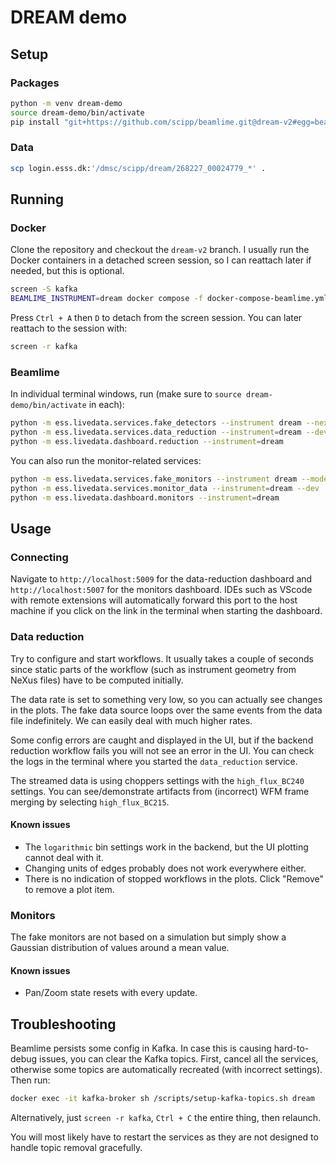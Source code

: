 # DREAM demo

## Setup

### Packages

```sh
python -m venv dream-demo
source dream-demo/bin/activate
pip install "git+https://github.com/scipp/beamlime.git@dream-v2#egg=beamlime[dream,dashboard]"
```

### Data

```sh
scp login.esss.dk:'/dmsc/scipp/dream/268227_00024779_*' .
```

## Running

### Docker

Clone the repository and checkout the `dream-v2` branch.
I usually run the Docker containers in a detached screen session, so I can reattach later if needed, but this is optional.

```sh
screen -S kafka
BEAMLIME_INSTRUMENT=dream docker compose -f docker-compose-beamlime.yml up
```

Press `Ctrl + A` then `D` to detach from the screen session.
You can later reattach to the session with:

```sh
screen -r kafka
```

### Beamlime

In individual terminal windows, run (make sure to `source dream-demo/bin/activate` in each):

```sh
python -m ess.livedata.services.fake_detectors --instrument dream --nexus-file 268227_00024779_Si_BC_offset_240_deg_wlgth.hdf
python -m ess.livedata.services.data_reduction --instrument=dream --dev
python -m ess.livedata.dashboard.reduction --instrument=dream
```

You can also run the monitor-related services:

```sh
python -m ess.livedata.services.fake_monitors --instrument dream --mode da00
python -m ess.livedata.services.monitor_data --instrument=dream --dev
python -m ess.livedata.dashboard.monitors --instrument=dream
```

## Usage

### Connecting

Navigate to `http://localhost:5009` for the data-reduction dashboard and `http://localhost:5007` for the monitors dashboard.
IDEs such as VScode with remote extensions will automatically forward this port to the host machine if you click on the link in the terminal when starting the dashboard.

### Data reduction

Try to configure and start workflows.
It usually takes a couple of seconds since static parts of the workflow (such as instrument geometry from NeXus files) have to be computed initially.

The data rate is set to something very low, so you can actually see changes in the plots.
The fake data source loops over the same events from the data file indefinitely.
We can easily deal with much higher rates.

Some config errors are caught and displayed in the UI, but if the backend reduction workflow fails you will not see an error in the UI.
You can check the logs in the terminal where you started the `data_reduction` service.

The streamed data is using choppers settings with the `high_flux_BC240` settings.
You can see/demonstrate artifacts from (incorrect) WFM frame merging by selecting `high_flux_BC215`.

#### Known issues

- The `logarithmic` bin settings work in the backend, but the UI plotting cannot deal with it.
- Changing units of edges probably does not work everywhere either.
- There is no indication of stopped workflows in the plots.
  Click "Remove" to remove a plot item.

### Monitors

The fake monitors are not based on a simulation but simply show a Gaussian distribution of values around a mean value.

#### Known issues

- Pan/Zoom state resets with every update.

## Troubleshooting

Beamlime persists some config in Kafka.
In case this is causing hard-to-debug issues, you can clear the Kafka topics.
First, cancel all the services, otherwise some topics are automatically recreated (with incorrect settings).
Then run:

```sh
docker exec -it kafka-broker sh /scripts/setup-kafka-topics.sh dream
```

Alternatively, just `screen -r kafka`, `Ctrl + C` the entire thing, then relaunch.

You will most likely have to restart the services as they are not designed to handle topic removal gracefully.